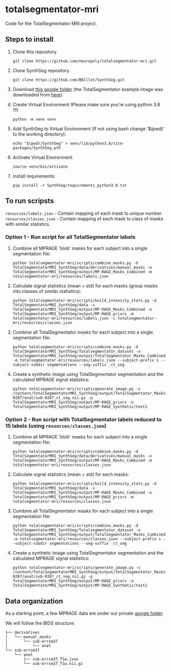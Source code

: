 # totalsegmentator-mri
Code for the TotalSegmentator MRI project.

## Steps to install

1. Clone this repository
    ```
    git clone https://github.com/neuropoly/totalsegmentator-mri.git
    ```

1. Clone SynthSeg repository
    ```
    git clone https://github.com/BBillot/SynthSeg.git
    ```

1. Download [this google folder](https://drive.google.com/drive/folders/11F8q3jhZR0KfHhBpyKygXMo-alTDbp0U?usp=sharing) (the TotalSegmentator example image was downloaded from [here](https://zenodo.org/record/6802614)).

1. Create Virtual Environment (Please make sure you're using python 3.8 !!!)
    ```
    python -m venv venv
    ```

1. Add SynthSeg to Virtual Environment (If not using bash change '$(pwd)' to the working directory):
    ```
    echo "$(pwd)/SynthSeg" > venv/lib/python3.8/site-packages/SynthSeg.pth
    ```

1. Activate Virtual Environment
    ```
    source venv/bin/activate
    ```

1. Install requirements:
    ```
    pip install -r SynthSeg/requirements_python3.8.txt
    ```

## To run scripsts

`resources/labels.json` - Contain mapping of each mask to unique number.
`resources/classes.json` - Contain mapping of each mask to class of masks with similar statistics.

### Option 1 - Run script for all TotalSegmentator labels

1. Combine all MPRAGE 'blob' masks for each subject into a single segmentation file:
    ```
    python totalsegmentator-mri/scripts/combine_masks.py -d TotalSegmentatorMRI_SynthSeg/data/derivatives/manual_masks -o TotalSegmentatorMRI_SynthSeg/output/MP-RAGE_Masks_Combined -m totalsegmentator-mri/resources/labels.json
    ```

1. Calculate signal statistics (mean + std) for each masks (group masks into classes of similar statistics):
    ```
    python totalsegmentator-mri/scripts/build_intensity_stats.py -d TotalSegmentatorMRI_SynthSeg/data -s TotalSegmentatorMRI_SynthSeg/output/MP-RAGE_Masks_Combined -o TotalSegmentatorMRI_SynthSeg/output/MP-RAGE_priors -m totalsegmentator-mri/resources/labels.json -c totalsegmentator-mri/resources/classes.json
    ```

1. Combine all TotalSegmentator masks for each subject into a single segmentation file:
    ```
    python totalsegmentator-mri/scripts/combine_masks.py -d TotalSegmentatorMRI_SynthSeg/Totalsegmentator_dataset -o TotalSegmentatorMRI_SynthSeg/output/TotalSegmentator_Masks_Combined -m totalsegmentator-mri/resources/labels.json --subject-prefix s --subject-subdir segmentations --seg-suffix _ct_seg
    ```

1. Create a synthetic image using TotalSegmentator segmentation and the calculated MPRAGE signal statistics:
    ```
    python totalsegmentator-mri/scripts/generate_image.py -s /content/TotalSegmentatorMRI_SynthSeg/output/TotalSegmentator_Masks_Combined/sub-0287/anat/sub-0287_ct_seg.nii.gz -p TotalSegmentatorMRI_SynthSeg/output/MP-RAGE_priors -o TotalSegmentatorMRI_SynthSeg/output/MP-RAGE_Synthetic/test1
    ```

### Option 2 - Run script with TotalSegmentator labels reduced to 15 labels (using `resources/classes.json`)

1. Combine all MPRAGE 'blob' masks for each subject into a single segmentation file:
    ```
    python totalsegmentator-mri/scripts/combine_masks.py -d TotalSegmentatorMRI_SynthSeg/data/derivatives/manual_masks -o TotalSegmentatorMRI_SynthSeg/output/MP-RAGE_Masks_Combined -m totalsegmentator-mri/resources/classes.json
    ```

1. Calculate signal statistics (mean + std) for each masks:
    ```
    python totalsegmentator-mri/scripts/build_intensity_stats.py -d TotalSegmentatorMRI_SynthSeg/data -s TotalSegmentatorMRI_SynthSeg/output/MP-RAGE_Masks_Combined -o TotalSegmentatorMRI_SynthSeg/output/MP-RAGE_priors -m totalsegmentator-mri/resources/classes.json
    ```

1. Combine all TotalSegmentator masks for each subject into a single segmentation file:
    ```
    python totalsegmentator-mri/scripts/combine_masks.py -d TotalSegmentatorMRI_SynthSeg/Totalsegmentator_dataset -o TotalSegmentatorMRI_SynthSeg/output/TotalSegmentator_Masks_Combined -m totalsegmentator-mri/resources/classes.json --subject-prefix s --subject-subdir segmentations --seg-suffix _ct_seg
    ```

1. Create a synthetic image using TotalSegmentator segmentation and the calculated MPRAGE signal statistics:
    ```
    python totalsegmentator-mri/scripts/generate_image.py -s /content/TotalSegmentatorMRI_SynthSeg/output/TotalSegmentator_Masks_Combined/sub-0287/anat/sub-0287_ct_seg.nii.gz -p TotalSegmentatorMRI_SynthSeg/output/MP-RAGE_priors -o TotalSegmentatorMRI_SynthSeg/output/MP-RAGE_Synthetic/test1
    ```
## Data organization

As a starting point, a few MPRAGE data are under our private [google folder](https://drive.google.com/drive/folders/1CAkz4ZuxQjWza7GAXhXxTkKcyB9p3yME).

We will follow the BIDS structure:
```
├── derivatives
│   └── manual_masks
│       └── sub-errsm37
│           └── anat
└── sub-errsm37
    └── anat
        ├── sub-errsm37_T1w.json
        └── sub-errsm37_T1w.nii.gz
```
